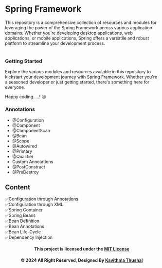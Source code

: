 # Spring Framework

This repository is a comprehensive collection of resources and modules for leveraging the power of the Spring Framework
across various application domains. Whether you're developing desktop applications, web applications, or mobile
applications, Spring offers a versatile and robust platform to streamline your development process.<br/><br/>

### Getting Started

Explore the various modules and resources available in this repository to kickstart your development journey with Spring
Framework. Whether you're a seasoned developer or just getting started, there's something here for everyone.

Happy coding.....! 😉

### Annotations

* @Configuration
* @Component
* @ComponentScan
* @Bean
* @Scope
* @Autowired
* @Primary
* @Qualifier
* Custom Annotations
* @PostConstruct
* @PreDestroy

## Content

✅Configuration through Annotations</br>
✅Configuration through XML</br>
✅Spring Container</br>
✅Spring Beans</br>
✅Bean Definition</br>
✅Bean Annotations</br>
✅Bean Life-Cycle</br>
✅Dependency Injection</br>

<div align="center">

#### This project is licensed under the [MIT License](LICENSE)

#### © 2024 All Right Reserved, Designed By [Kavithma Thushal](https://github.com/Thushal2001)

</div>